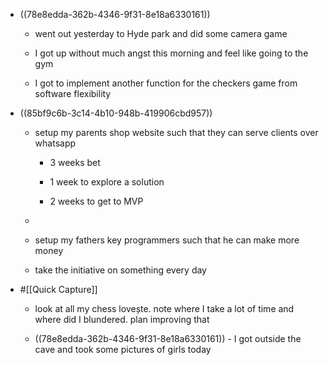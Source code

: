 - ((78e8edda-362b-4346-9f31-8e18a6330161))
	 - went out yesterday to Hyde park and did some camera game

	 - I got up without much angst this morning and feel like going to the gym

	 - I got to implement another function for the checkers game from software flexibility

- ((85bf9c6b-3c14-4b10-948b-419906cbd957))
	 - setup my parents shop website such that they can serve clients over whatsapp
		 - 3 weeks bet

		 - 1 week to explore a solution

		 - 2 weeks to get to MVP

	 - 

	 - setup my fathers key programmers such that he can make more money

	 - take the initiative on something every day

- #[[Quick Capture]]
	 - look at all my chess lovește. note where I take a lot of time and where did I blundered. plan improving that

	 - ((78e8edda-362b-4346-9f31-8e18a6330161)) - I got outside the cave and took some pictures of girls today
